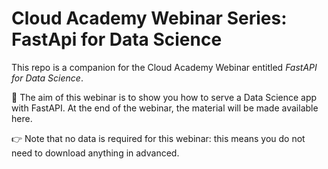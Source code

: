 # Cloud Academy Webinar Series: FastApi for Data Science
This repo is a companion for the Cloud Academy Webinar entitled *FastAPI for Data Science*.

🤖 The aim of this webinar is to show you how to serve a Data Science app with FastAPI.
At the end of the webinar, the material will be made available here.

👉 Note that no data is required for this webinar: this means you do not need to download anything in advanced. 
